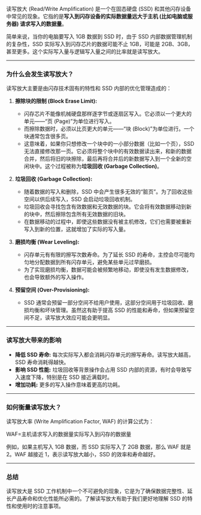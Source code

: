 读写放大 (Read/Write Amplification) 是一个在固态硬盘 (SSD) 和其他闪存设备中常见的现象。它指的是**写入到闪存设备的实际数据量远大于主机 (比如电脑或服务器) 请求写入的数据量**。

简单来说，当你的电脑要写入 1GB 数据到 SSD 时，由于 SSD 内部数据管理机制的复杂性，SSD 实际写入到闪存芯片的数据可能不止 1GB，可能是 2GB、3GB，甚至更多。这个实际写入量与逻辑写入量之间的比率就是读写放大。

---

### 为什么会发生读写放大？

读写放大主要是由闪存技术固有的特性和 SSD 内部的优化管理造成的：

1. **擦除块的限制 (Block Erase Limit):**
    
    - 闪存芯片不能像机械硬盘那样逐字节或逐扇区写入。它必须以一个更大的单元——“页 (Page)”为单位进行写入。
    - 而擦除数据时，必须以比页更大的单元——“块 (Block)”为单位进行。一个块通常包含很多页。
    - 这意味着，如果你只想修改一个块中的一小部分数据（比如一个页），SSD 无法直接修改那一页。它必须将整个块中的有效数据读出来，和新的数据合并，然后将旧的块擦除，最后再将合并后的新数据写入到一个全新的空闲块中。这个过程被称为**垃圾回收 (Garbage Collection)**。
2. **垃圾回收 (Garbage Collection):**
    
    - 随着数据的写入和删除，SSD 中会产生很多无效的“脏页”。为了回收这些空间以供后续写入，SSD 会启动垃圾回收机制。
    - 垃圾回收会寻找包含有效数据和无效数据的块。它会将有效数据移动到新的块中，然后擦除包含所有无效数据的旧块。
    - 在数据移动的过程中，即使这些数据没有被主机修改，它们也需要被重新写入到新的位置，这就增加了实际的写入量。
3. **磨损均衡 (Wear Leveling):**
    
    - 闪存单元有有限的擦写次数寿命。为了延长 SSD 的寿命，主控会尽可能均匀地分配数据到所有闪存单元，避免某些单元过早磨损。
    - 为了实现磨损均衡，数据可能会被频繁地移动，即使没有发生数据修改，也会导致额外的写入操作。
4. **预留空间 (Over-Provisioning):**
    
    - SSD 通常会预留一部分空间不给用户使用，这部分空间用于垃圾回收、磨损均衡和坏块管理。虽然这有助于提高 SSD 的性能和寿命，但如果预留空间不足，读写放大效应可能会更明显。

---

### 读写放大带来的影响

- **降低 SSD 寿命:** 每次实际写入都会消耗闪存单元的擦写寿命。读写放大越高，SSD 寿命消耗得越快。
- **影响 SSD 性能:** 垃圾回收等背景操作会占用 SSD 内部的资源，有时会导致写入速度下降，特别是在 SSD 接近满载时。
- **增加功耗:** 更多的写入操作意味着更高的功耗。

---

### 如何衡量读写放大？

读写放大率 (Write Amplification Factor, WAF) 的计算公式为：

WAF=主机请求写入的数据量实际写入到闪存的数据量​

例如，如果主机写入 1GB 数据，而 SSD 实际写入了 2GB 数据，那么 WAF 就是 2。WAF 越接近 1，表示读写放大越小，SSD 的效率和寿命越好。

---

### 总结

读写放大是 SSD 工作机制中一个不可避免的现象，它是为了确保数据完整性、延长产品寿命和优化性能所必需的。了解读写放大有助于我们更好地理解 SSD 的特性和使用时的注意事项。